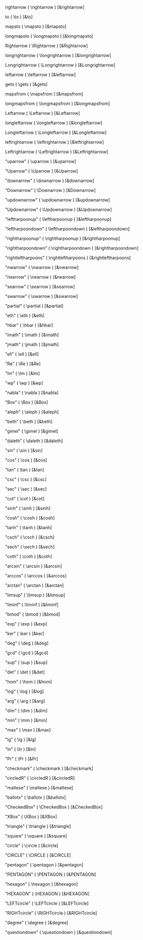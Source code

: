 

rightarrow \( \rightarrow \) [&rightarrow]     

to \( \to \) [&to]             

mapsto \( \mapsto \) [&mapsto]         

longmapsto \( \longmapsto \) [&longmapsto]     

Rightarrow \( \Rightarrow \) [&Rightarrow]     

longrightarrow \( \longrightarrow \) [&longrightarrow]     

Longrightarrow \( \Longrightarrow \) [&Longrightarrow]     

leftarrow \( \leftarrow \) [&leftarrow]      

gets \( \gets \) [&gets]           

mapsfrom \( \mapsfrom \) [&mapsfrom]       

longmapsfrom \( \longmapsfrom \) [&longmapsfrom]   

Leftarrow \( \Leftarrow \) [&Leftarrow]      

longleftarrow \( \longleftarrow \) [&longleftarrow]      

Longleftarrow \( \Longleftarrow \) [&Longleftarrow]      

leftrightarrow \( \leftrightarrow \) [&leftrightarrow]     

Leftrightarrow \( \Leftrightarrow \) [&Leftrightarrow]     

"uparrow"              \( \uparrow \)              [&uparrow]              

"Uparrow"              \( \Uparrow \)              [&Uparrow]              

"downarrow"            \( \downarrow \)            [&downarrow]            

"Downarrow"            \( \Downarrow \)            [&Downarrow]            

"updownarrow"          \( \updownarrow \)          [&updownarrow]          

"Updownarrow"          \( \Updownarrow \)          [&Updownarrow]          

"leftharpoonup"        \( \leftharpoonup \)        [&leftharpoonup]        

"leftharpoondown"      \( \leftharpoondown \)      [&leftharpoondown]      

"rightharpoonup"       \( \rightharpoonup \)       [&rightharpoonup]       

"rightharpoondown"     \( \rightharpoondown \)     [&rightharpoondown]     

"rightleftharpoons"    \( \rightleftharpoons \)    [&rightleftharpoons]    

"nwarrow"   \( \nwarrow \)   [&nwarrow]   

"nearrow"   \( \nearrow \)   [&nearrow]   

"searrow"   \( \searrow \)   [&searrow]   

"swarrow"   \( \swarrow \)   [&swarrow]   

"partial"     \( \partial \)     [&partial]     

"eth"         \( \eth \)         [&eth]         

"hbar"        \( \hbar \)        [&hbar]        

"imath"       \( \imath \)       [&imath]       

"jmath"       \( \jmath \)       [&jmath]       

"ell"         \( \ell \)         [&ell]         

"Re"          \( \Re \)          [&Re]          

"Im"          \( \Im \)          [&Im]          

"wp"          \( \wp \)          [&wp]          

"nabla"       \( \nabla \)       [&nabla]       

"Box"         \( \Box \)         [&Box]         

"aleph"     \( \aleph \)     [&aleph]     

"beth"      \( \beth \)      [&beth]      

"gimel"     \( \gimel \)     [&gimel]     

"daleth"    \( \daleth \)    [&daleth]    


"sin"       \( \sin \)       [&sin]       

"cos"       \( \cos \)       [&cos]       

"tan"       \( \tan \)       [&tan]       

"csc"       \( \csc \)       [&csc]       

"sec"       \( \sec \)       [&sec]       

"cot"       \( \cot \)       [&cot]       
      
"sinh"      \( \sinh \)      [&sinh]      

"cosh"      \( \cosh \)      [&cosh]      

"tanh"      \( \tanh \)      [&tanh]      

"csch"      \( \csch \)      [&csch]      

"sech"      \( \sech \)      [&sech]      

"coth"      \( \coth \)      [&coth]      
      
"arcsin"    \( \arcsin \)    [&arcsin]    

"arccos"    \( \arccos \)    [&arccos]    

"arctan"    \( \arctan \)    [&arctan]    

"limsup"      \( \limsup \)      [&limsup]      

"liminf"      \( \liminf \)      [&liminf]      
        
"bmod"        \( \bmod \)        [&bmod]        

"exp"         \( \exp \)         [&exp]         

"ker"         \( \ker \)         [&ker]         

"deg"         \( \deg \)         [&deg]         

"gcd"         \( \gcd \)         [&gcd]         

"sup"         \( \sup \)         [&sup]         

"det"         \( \det \)         [&det]         

"hom"         \( \hom \)         [&hom]         

"log"         \( \log \)         [&log]         

"arg"         \( \arg \)         [&arg]         

"dim"         \( \dim \)         [&dim]         

"min"         \( \min \)         [&min]         

"max"         \( \max \)         [&max]         
        
"lg"          \( \lg \)          [&lg]          

"ln"          \( \ln \)          [&ln]          

"Pr"          \( \Pr \)          [&Pr]          

"checkmark"       \( \checkmark \)       [&checkmark]       

"circledR"        \( \circledR \)        [&circledR]        

"maltese"         \( \maltese \)         [&maltese]         

"ballotx"         \( \ballotx \)         [&ballotx]         

"CheckedBox"      \( \CheckedBox \)      [&CheckedBox]      

"XBox"            \( \XBox \)            [&XBox]            

"triangle"        \( \triangle \)        [&triangle]        

"square"          \( \square \)          [&square]          

"circle"          \( \circle \)          [&circle]          

"CIRCLE"          \( \CIRCLE \)          [&CIRCLE]          

"pentagon"        \( \pentagon \)        [&pentagon]        

"PENTAGON"        \( \PENTAGON \)        [&PENTAGON]        

"hexagon"         \( \hexagon \)         [&hexagon]         

"HEXAGON"         \( \HEXAGON \)         [&HEXAGON]         

"LEFTcircle"      \( \LEFTcircle \)      [&LEFTcircle]      

"RIGHTcircle"     \( \RIGHTcircle \)     [&RIGHTcircle]     

"degree"          \( \degree \)          [&degree]          

"questiondown"    \( \questiondown \)    [&questiondown]    



